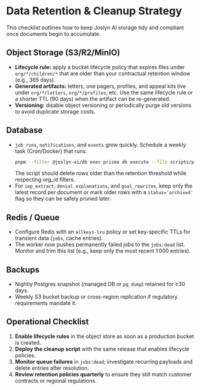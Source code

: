 # Data Retention & Cleanup Strategy

This checklist outlines how to keep Joslyn AI storage tidy and compliant once documents begin to accumulate.

## Object Storage (S3/R2/MinIO)

- **Lifecycle rule:** apply a bucket lifecycle policy that expires files under `org/*/children/*` that are older than your contractual retention window (e.g., 365 days).
- **Generated artifacts:** letters, one pagers, profiles, and appeal kits live under `org/*/letters`, `org/*/profiles`, etc. Use the same lifecycle rule or a shorter TTL (90 days) when the artifact can be re-generated.
- **Versioning:** disable object versioning or periodically purge old versions to avoid duplicate storage costs.

## Database

- `job_runs`, `notifications`, and `events` grow quickly. Schedule a weekly task (Cron/Docker) that runs:
  ```bash
  pnpm --filter @joslyn-ai/db exec prisma db execute --file scripts/purge_ephemeral.sql
  ```
  The script should delete rows older than the retention threshold while respecting org_id filters.
- For `iep_extract`, `denial_explanations`, and `goal_rewrites`, keep only the latest record per document or mark older rows with a `status='archived'` flag so they can be safely pruned later.

## Redis / Queue

- Configure Redis with an `allkeys-lru` policy or set key-specific TTLs for transient data (`jobs`, cache entries).
- The worker now pushes permanently failed jobs to the `jobs:dead` list. Monitor and trim this list (e.g., keep only the most recent 1 000 entries).

## Backups

- Nightly Postgres snapshot (managed DB or `pg_dump`) retained for ≥30 days.
- Weekly S3 bucket backup or cross-region replication if regulatory requirements mandate it.

## Operational Checklist

1. **Enable lifecycle rules** in the object store as soon as a production bucket is created.
2. **Deploy the cleanup script** with the same release that enables lifecycle policies.
3. **Monitor queue failures** in `jobs:dead`; investigate recurring payloads and delete entries after resolution.
4. **Review retention policies quarterly** to ensure they still match customer contracts or regional regulations.
